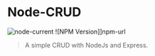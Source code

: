 # Node-CRUD

![node-current](https://img.shields.io/node/v/latest?style=plastic)
![NPM Version]]npm-url

> A simple CRUD with NodeJs and Express.


